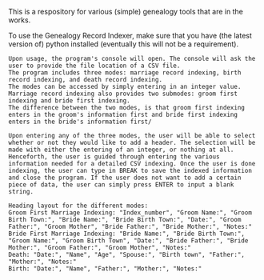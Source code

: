 This is a respository for various (simple) genealogy tools that are in the works.

  To use the Genealogy Record Indexer, make sure that you have (the latest version of) python installed (eventually this will not be a requirement).
  
    Upon usage, the program's console will open. The console will ask the user to provide the file location of a CSV file.
    The program includes three modes: marriage record indexing, birth record indexing, and death record indexing.
    The modes can be accessed by simply entering in an integer value. Marriage record indexing also provides two submodes: groom first indexing and bride first indexing.
    The difference between the two modes, is that groom first indexing enters in the groom's information first and bride first indexing enters in the bride's information first/
    
    Upon entering any of the three modes, the user will be able to select whether or not they would like to add a header. The selection will be made with either the entering of an integer, or nothing at all.
    Henceforth, the user is guided through entering the various information needed for a detailed CSV indexing. Once the user is done indexing, the user can type in BREAK to save the indexed information and close the program. If the user does not want to add a certain piece of data, the user can simply press ENTER to input a blank string.
    
    Heading layout for the different modes:
    Groom First Marriage Indexing: "Index_number", "Groom Name:", "Groom Birth Town:", "Bride Name:", "Bride Birth Town:", "Date:", "Groom Father:", "Groom Mother", "Bride Father:", "Bride Mother:", "Notes:"
    Bride First Marriage Indexing: "Bride Name:", "Bride Birth Town:", "Groom Name:", "Groom Birth Town", "Date:", "Bride Father:", "Bride Mother:", "Groom Father:", "Groom Mother", "Notes:"
    Death: "Date:", "Name", "Age", "Spouse:", "Birth town", "Father:", "Mother:", "Notes:"
    Birth: "Date:", "Name", "Father:", "Mother:", "Notes:"
